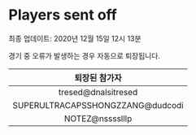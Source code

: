 # Players sent off
최종 업데이트: 2020년 12월 15일 12시 13분


경기 중 오류가 발생하는 경우 자동으로 퇴장됩니다.


| 퇴장된 참가자 |
|:---:|
| tresed@dnalsitresed |
| SUPERULTRACAPSSHONGZZANG@dudcodi |
| NOTEZ@nsssslllp |